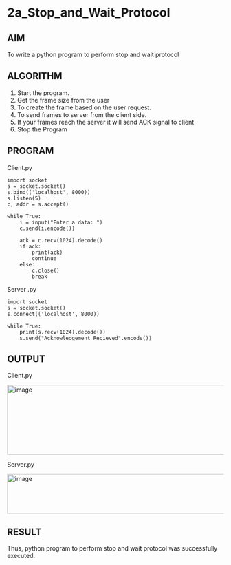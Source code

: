 # 2a_Stop_and_Wait_Protocol
## AIM 
To write a python program to perform stop and wait protocol
## ALGORITHM
1. Start the program.
2. Get the frame size from the user
3. To create the frame based on the user request.
4. To send frames to server from the client side.
5. If your frames reach the server it will send ACK signal to client
6. Stop the Program
## PROGRAM

Client.py
```
import socket
s = socket.socket()
s.bind(('localhost', 8000))
s.listen(5)
c, addr = s.accept()

while True:
    i = input("Enter a data: ")
    c.send(i.encode())

    ack = c.recv(1024).decode()
    if ack:
        print(ack)
        continue
    else:
        c.close()
        break
```

Server .py

```
import socket
s = socket.socket()
s.connect(('localhost', 8000))

while True:
    print(s.recv(1024).decode())
    s.send("Acknowledgement Recieved".encode())
```
## OUTPUT
Client.py

<img width="668" height="162" alt="image" src="https://github.com/user-attachments/assets/a159975d-ea17-4467-a9f0-1de88ad85ab1" />

Server.py

<img width="667" height="92" alt="image" src="https://github.com/user-attachments/assets/271fa5f8-81d3-4bcf-b659-f46be5d0b48b" />

## RESULT
Thus, python program to perform stop and wait protocol was successfully executed.
